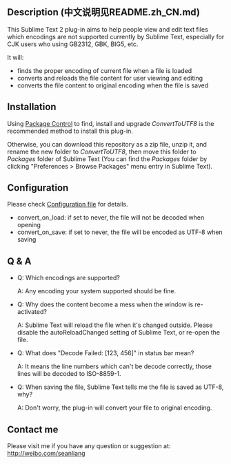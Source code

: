 Description (中文说明见README.zh_CN.md)
------------------
This Sublime Text 2 plug-in aims to help people view and edit text files which encodings are not supported currently by Sublime Text, especially for CJK users who using GB2312, GBK, BIG5, etc.

It will:
* finds the proper encoding of current file when a file is loaded
* converts and reloads the file content for user viewing and editing
* converts the file content to original encoding when the file is saved

Installation
------------------
Using [Package Control](http://wbond.net/sublime_packages/package_control) to find, install and upgrade *ConvertToUTF8* is the recommended method to install this plug-in.

Otherwise, you can download this repository as a zip file, unzip it, and rename the new folder to *ConvertToUTF8*, then move this folder to *Packages* folder of Sublime Text (You can find the *Packages* folder by clicking "Preferences > Browse Packages" menu entry in Sublime Text).

Configuration
------------------
Please check [Configuration file](ConvertToUTF8.sublime-settings) for details.
* convert_on_load: if set to never, the file will not be decoded when opening
* convert_on_save: if set to never, the file will be encoded as UTF-8 when saving

Q & A
------------------
* Q: Which encodings are supported?

  A: Any encoding your system supported should be fine.

* Q: Why does the content become a mess when the window is re-activated?

  A: Sublime Text will reload the file when it's changed outside. Please disable the autoReloadChanged setting of Sublime Text, or re-open the file.

* Q: What does "Decode Failed: [123, 456]" in status bar mean?

  A: It means the line numbers which can't be decode correctly, those lines will be decoded to ISO-8859-1.

* Q: When saving the file, Sublime Text tells me the file is saved as UTF-8, why?

  A: Don't worry, the plug-in will convert your file to original encoding.

Contact me
------------------
Please visit me if you have any question or suggestion at: http://weibo.com/seanliang
